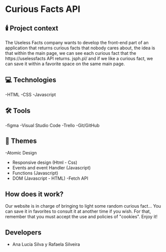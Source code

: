 # Curious Facts API

## 🕯️ Project context

The Useless Facts company wants to develop the front-end part of an application that returns curious facts that nobody cares about, the idea is that within the main page, we can see each curious fact that the https://uselessfacts API returns. jsph.pl/ and if we like a curious fact, we can save it within a favorite space on the same main page.

## 💻 Technologies

-HTML
-CSS
-Javascript

## 🛠 Tools

-figma
-Visual Studio Code
-Trello
-Git/GitHub

## 📓 Themes

-Atomic Design
- Responsive design (Html - Css)
- Events and event Handler (Javascript)
- Functions (Javascript)
- DOM (Javascript - HTML)
-Fetch API

## How does it work?

Our website is in charge of bringing to light some random curious fact...
You can save it in favorites to consult it at another time if you wish. For that, remember that you must accept the use and policies of "cookies". Enjoy it!

## Developers

- Ana Lucía Silva y Rafaela Silveira
